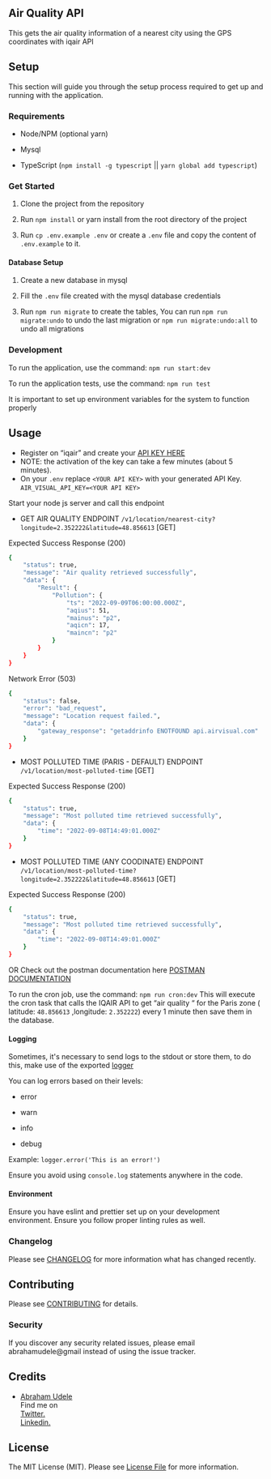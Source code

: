 ## Air Quality API

This gets the air quality information of a nearest city using the GPS coordinates with iqair API

## Setup

This section will guide you through the setup process required to get up and running with the application.

### Requirements

-   Node/NPM (optional yarn)

-   Mysql

-   TypeScript (`npm install -g typescript` || `yarn global add typescript`)

### Get Started

1. Clone the project from the repository

2. Run `npm install` or yarn install from the root directory of the project

3. Run `cp .env.example .env` or create a `.env` file and copy the content of `.env.example` to it.

#### Database Setup

1. Create a new database in mysql

2. Fill the `.env` file created with the mysql database credentials

3. Run `npm run migrate` to create the tables, You can run `npm run migrate:undo` to undo the last migration or `npm run migrate:undo:all` to undo all migrations

### Development

To run the application, use the command: `npm run start:dev`

To run the application tests, use the command: `npm run test`

It is important to set up environment variables for the system to function properly

## Usage

- Register on “iqair” and create your [API KEY HERE](https://www.iqair.com/fr/dashboard/api )
- NOTE: the activation of the key can take a few minutes (about 5 minutes).
- On your `.env` replace   `<YOUR API KEY>` with your generated API Key.
`AIR_VISUAL_API_KEY=<YOUR API KEY>`

Start your node js server and call this endpoint 

- GET AIR QUALITY ENDPOINT
`/v1/location/nearest-city?longitude=2.352222&latitude=48.856613` [GET]

Expected Success Response (200)

```bash
{
    "status": true,
    "message": "Air quality retrieved successfully",
    "data": {
        "Result": {
            "Pollution": {
                "ts": "2022-09-09T06:00:00.000Z",
                "aqius": 51,
                "mainus": "p2",
                "aqicn": 17,
                "maincn": "p2"
            }
        }
    }
}
```

Network Error (503)
```bash
{
    "status": false,
    "error": "bad_request",
    "message": "Location request failed.",
    "data": {
        "gateway_response": "getaddrinfo ENOTFOUND api.airvisual.com"
    }
}
```

- MOST POLLUTED TIME (PARIS - DEFAULT) ENDPOINT
`/v1/location/most-polluted-time` [GET]

Expected Success Response (200)

```bash
{
    "status": true,
    "message": "Most polluted time retrieved successfully",
    "data": {
        "time": "2022-09-08T14:49:01.000Z"
    }
}
```
- MOST POLLUTED TIME (ANY COODINATE) ENDPOINT
`/v1/location/most-polluted-time?longitude=2.352222&latitude=48.856613` [GET]

Expected Success Response (200)

```bash
{
    "status": true,
    "message": "Most polluted time retrieved successfully",
    "data": {
        "time": "2022-09-08T14:49:01.000Z"
    }
}
```

OR Check out the postman documentation here
[POSTMAN DOCUMENTATION](https://documenter.getpostman.com/view/10912779/VVBZSkTX)

To run the cron job, use the command: `npm run cron:dev`
This will execute the cron task that calls the IQAIR API to get “air quality “ for the Paris zone ( latitude:
`48.856613` ,longitude: `2.352222`) every 1 minute then save them in the database.

#### Logging

Sometimes, it's necessary to send logs to the stdout or store them, to do this, make use of the exported [logger](src/core/utils/logger)

You can log errors based on their levels:

-   error

-   warn

-   info

-   debug


Example: `logger.error('This is an error!')`

Ensure you avoid using `console.log` statements anywhere in the code.

#### Environment

Ensure you have eslint and prettier set up on your development environment. Ensure you follow proper linting rules as well.

### Changelog

Please see [CHANGELOG](CHANGELOG.md) for more information what has changed recently.

## Contributing

Please see [CONTRIBUTING](CONTRIBUTING.md) for details.

### Security

If you discover any security related issues, please email abrahamudele@gmail instead of using the issue tracker.

## Credits

-   [Abraham Udele](https://github.com/bytesfield) <br/>
Find me on <br/>
<a href="https://twitter.com/mr_udele/">Twitter.</a> <br/>
<a href="https://www.linkedin.com/in/abrahamudele/">Linkedin.</a>

## License

The MIT License (MIT). Please see [License File](LICENSE.md) for more information.

